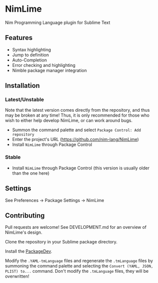 NimLime
=======

Nim Programming Language plugin for Sublime Text

Features
--------

* Syntax highlighting
* Jump to definition
* Auto-Completion
* Error checking and highlighting
* Nimble package manager integration

Installation
------------

### Latest/Unstable

Note that the latest version comes directly from the repository, and thus may be broken at any time!
Thus, it is only recommended for those who wish to either help develop NimLime, or can work around bugs.

* Summon the command palette and select `Package Control: Add repository`
* Enter the project's URL (https://github.com/nim-lang/NimLime)
* Install `NimLime` through Package Control

### Stable

* Install `NimLime` through Package Control (this version is usually older than the one here)


Settings
--------

See Preferences -> Package Settings -> NimLime

Contributing
------------

Pull requests are welcome! See DEVELOPMENT.md for an overview of NimLime's design.

Clone the repository in your Sublime package directory.

Install the [PackageDev](https://github.com/SublimeText/PackageDev).

Modify the `.YAML-tmLanguage` files and regenerate the `.tmLanguage` files
by summoning the command palette and selecting the `Convert (YAML, JSON, PLIST) to...`
command. Don't modify the `.tmLanguage` files, they will be overwritten!
